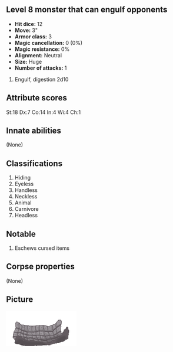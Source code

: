 ## Level 8 monster that can engulf opponents

- **Hit dice:** 12
- **Move:** 3"
- **Armor class:** 3
- **Magic cancellation:** 0 (0%)
- **Magic resistance:** 0%
- **Alignment:** Neutral
- **Size:** Huge
- **Number of attacks:** 1
1. Engulf, digestion 2d10

## Attribute scores

St:18 Dx:7 Co:14 In:4 Wi:4 Ch:1

## Innate abilities

(None)

## Classifications

1. Hiding
2. Eyeless
3. Handless
4. Neckless
5. Animal
6. Carnivore
7. Headless

## Notable

1. Eschews cursed items

## Corpse properties

(None)

## Picture

![Trapper](https://github.com/hyvanmielenpelit/GnollHackTileSet/blob/main/Monsters/trapper/trapper.png?raw=true)
